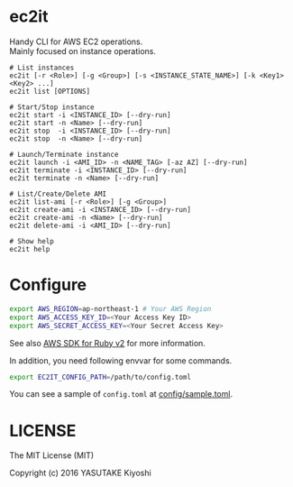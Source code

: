 # ec2it

Handy CLI for AWS EC2 operations.  
Mainly focused on instance operations.

```
# List instances
ec2it [-r <Role>] [-g <Group>] [-s <INSTANCE_STATE_NAME>] [-k <Key1> <Key2> ...]
ec2it list [OPTIONS]

# Start/Stop instance
ec2it start -i <INSTANCE_ID> [--dry-run]
ec2it start -n <Name> [--dry-run]
ec2it stop  -i <INSTANCE_ID> [--dry-run]
ec2it stop  -n <Name> [--dry-run]

# Launch/Terminate instance
ec2it launch -i <AMI_ID> -n <NAME_TAG> [-az AZ] [--dry-run]
ec2it terminate -i <INSTANCE_ID> [--dry-run]
ec2it terminate -n <Name> [--dry-run]

# List/Create/Delete AMI
ec2it list-ami [-r <Role>] [-g <Group>]
ec2it create-ami -i <INSTANCE_ID> [--dry-run]
ec2it create-ami -n <Name> [--dry-run]
ec2it delete-ami -i <AMI_ID> [--dry-run]

# Show help
ec2it help
```

# Configure

```sh
export AWS_REGION=ap-northeast-1 # Your AWS Region
export AWS_ACCESS_KEY_ID=<Your Access Key ID>
export AWS_SECRET_ACCESS_KEY=<Your Secret Access Key>
```

See also [AWS SDK for Ruby v2](http://docs.aws.amazon.com/sdkforruby/api/index.html)
for more information.

In addition, you need following envvar for some commands.

```sh
export EC2IT_CONFIG_PATH=/path/to/config.toml
```

You can see a sample of `config.toml` at [config/sample.toml](config/sample.toml).

# LICENSE

The MIT License (MIT)

Copyright (c) 2016 YASUTAKE Kiyoshi

